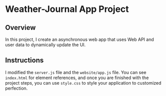# Weather-Journal App Project

## Overview
In this project, I create an asynchronous web app that uses Web API and user data to dynamically update the UI. 

## Instructions
I modified the `server.js` file and the `website/app.js` file. You can see `index.html` for element references, and once you are finished with the project steps, you can use `style.css` to style your application to customized perfection.

